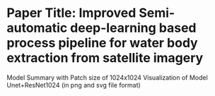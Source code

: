 
# Paper Title: Improved Semi-automatic deep-learning based process pipeline for water body extraction from satellite imagery
Model Summary with Patch size of 1024x1024
Visualization of Model Unet+ResNet1024 (in png and svg file format)

